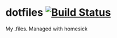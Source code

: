 dotfiles [![Build Status](https://travis-ci.org/matthiasvegh/dotfiles.png?branch=master)](https://travis-ci.org/matthiasvegh/dotfiles)
========
My .files. Managed with homesick
